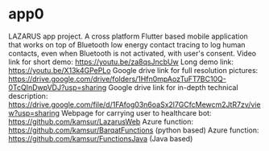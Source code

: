 # app0

LAZARUS app project. A cross platform Flutter based mobile application that works on top of Bluetooth low energy contact tracing to log human contacts, even when Bluetooth is not activated, with user's consent.
Video link for short demo: https://youtu.be/za8qsJncbUw
Long demo link: https://youtu.be/X13k4GPePLo
Google drive link for full resolution pictures: https://drive.google.com/drive/folders/1Hfn0mpAozTuFT7BC10Q-0TcQInDwpVDJ?usp=sharing
Google drive link for in-depth technical description:
https://drive.google.com/file/d/1FAfog03n6oaSx2l7GCfcMewcm2JtR7zv/view?usp=sharing
Webpage for carrying user to healthcare bot: https://github.com/kamsur/LazarusWeb
Azure function: https://github.com/kamsur/BarqatFunctions (python based)
Azure function: https://github.com/kamsur/FunctionsJava (Java based)
